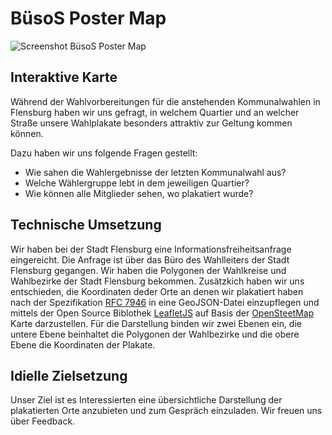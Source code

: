 # BüsoS Poster Map


![Screenshot BüsoS Poster Map](https://github.com/p3t3r67x0/buesos-poster-map/blob/d028817d6e7dc55a9661540a94c3095b42a5b780/buesos_poster_map.png)



## Interaktive Karte

Während der Wahlvorbereitungen für die anstehenden Kommunalwahlen in Flensburg haben wir uns gefragt, in welchem Quartier und an welcher Straße unsere Wahlplakate besonders attraktiv zur Geltung kommen können.

Dazu haben wir uns folgende Fragen gestellt:
- Wie sahen die Wahlergebnisse der letzten Kommunalwahl aus?
- Welche Wählergruppe lebt in dem jeweiligen Quartier?
- Wie können alle Mitglieder sehen, wo plakatiert wurde?


## Technische Umsetzung

Wir haben bei der Stadt Flensburg eine Informationsfreiheitsanfrage eingereicht. Die Anfrage ist über das Büro des Wahlleiters der Stadt Flensburg gegangen. Wir haben die Polygonen der Wahlkreise und Wahlbezirke der Stadt Flensburg bekommen. Zusätzkich haben wir uns entschieden, die Koordinaten deder Orte an denen wir plakatiert haben nach der Spezifikation [RFC 7946](https://geojson.org/) in eine GeoJSON-Datei einzupflegen und mittels der Open Source Biblothek [LeafletJS](https://leafletjs.com/) auf Basis der [OpenSteetMap](https://www.openstreetmap.de/) Karte darzustellen. Für die Darstellung binden wir zwei Ebenen ein, die untere Ebene beinhaltet die Polygonen der Wahlbezirke und die obere Ebene die Koordinaten der Plakate.


## Idielle Zielsetzung

Unser Ziel ist es Interessierten eine übersichtliche Darstellung der plakatierten Orte anzubieten und zum Gespräch einzuladen. Wir freuen uns über Feedback.
